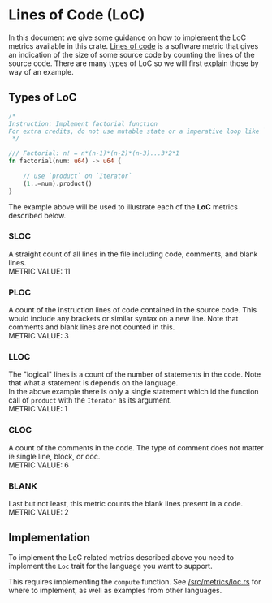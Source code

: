 # Lines of Code (LoC)

In this document we give some guidance on how to implement the LoC metrics available in this crate.
[Lines of code](https://en.wikipedia.org/wiki/Source_lines_of_code) is a software metric that gives an indication of the size of some source code by counting the lines of the source code.
There are many types of LoC so we will first explain those by way of an example.

## Types of LoC

```rust
/*
Instruction: Implement factorial function
For extra credits, do not use mutable state or a imperative loop like `for` or `while`.
 */

/// Factorial: n! = n*(n-1)*(n-2)*(n-3)...3*2*1
fn factorial(num: u64) -> u64 {
    
    // use `product` on `Iterator`
    (1..=num).product()
}
```

The example above will be used to illustrate each of the **LoC** metrics described below.

### SLOC

A straight count of all lines in the file including code, comments, and blank lines.  
METRIC VALUE: 11

### PLOC

A count of the instruction lines of code contained in the source code. This would include any brackets or similar syntax on a new line. 
Note that comments and blank lines are not counted in this.   
METRIC VALUE: 3

### LLOC

The "logical" lines is a count of the number of statements in the code. Note that what a statement is depends on the language.  
In the above example there is only a single statement which id the function call of `product` with the `Iterator` as its argument.  
METRIC VALUE: 1

### CLOC

A count of the comments in the code. The type of comment does not matter ie single line, block, or doc.  
METRIC VALUE: 6

### BLANK

Last but not least, this metric counts the blank lines present in a code.
METRIC VALUE: 2

## Implementation

To implement the LoC related metrics described above you need to implement the `Loc` trait for the language you want to support.

This requires implementing the `compute` function.
See [/src/metrics/loc.rs](https://github.com/mozilla/rust-code-analysis/blob/master/src/metrics/loc.rs) for where to implement, as well as examples from other languages.
